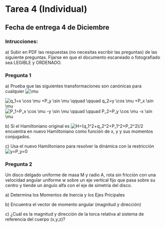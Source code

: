 # Tarea 4 (Individual)

## Fecha de entrega 4 de Diciembre

### Intrucciones:

a) Subir en PDF las respuestas (no necesitas escribir las preguntas) de las siguiente preguntas. 
Fijarse en que el documento escaneado o fotografiado sea LEGIBLE y ORDENADO.


### Pregunta 1

  a) Prueba que las siguientes transformaciones son canónicas para cualquier <img src="https://latex.codecogs.com/gif.latex?\mu" title="\mu" />

  <img src="https://latex.codecogs.com/gif.latex?q_1=x&space;\cos&space;\mu&space;&plus;P_y&space;\sin&space;\mu&space;\qquad&space;\qquad&space;q_2=y&space;\cos&space;\mu&space;&plus;P_x&space;\sin&space;\mu" title="q_1=x \cos \mu +P_y \sin \mu \qquad \qquad q_2=y \cos \mu +P_x \sin \mu" />

  <img src="https://latex.codecogs.com/gif.latex?P_1=P_x&space;\cos&space;\mu&space;-y&space;\sin&space;\mu&space;\qquad&space;\qquad&space;P_2=P_y&space;\cos&space;\mu&space;-x&space;\sin&space;\mu" title="P_1=P_x \cos \mu -y \sin \mu \qquad \qquad P_2=P_y \cos \mu -x \sin \mu" />

  b) Si el Hamiltoniano original es <img src="https://latex.codecogs.com/gif.latex?H=(q_1^2&plus;q_2^2&plus;P_1^2&plus;P_2^2)/2" title="H=(q_1^2+q_2^2+P_1^2+P_2^2)/2" />
  encuentra en nuevo Hamiltoniano como función de x, y y sus momentos conjugados.
  
  c) Usa el nuevo Hamiltoniano para resolver la dinámica con la restricción <img src="https://latex.codecogs.com/gif.latex?y=P_y=0" title="y=P_y=0" />


### Pregunta 2

Un disco delgado uniforme de masa M y radio A, rota sin fricción con una velocidad angular uniforme w sobre un eje 
vertical fijo que pasa sobre su centro y tiende un ángulo alfa con el eje de simetría del disco. 

  a) Determina los Momentos de Inercia y los Ejes Pricipales 
  
  b) Encuentra el vector de momento angular (magnitud y dirección)
  
  c) ¿Cuál es la magnitud y dirección de la torca relativa al sistema de referencia del cuerpo (x,y,z)?
  
  

